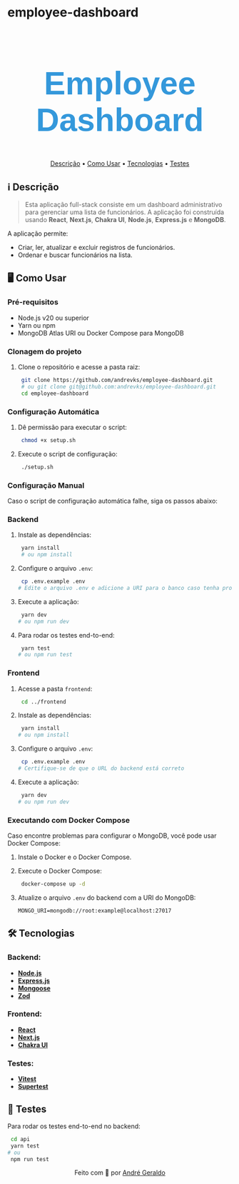# employee-dashboard

<h1 align="center" style="font-family: 'Montserrat', sans-serif; font-size: 72px; color: #3498DB;">
  Employee Dashboard
</h1>

<p align="center">
  <a href="#ℹ-descrição">Descrição</a> •
  <a href="#-como-usar">Como Usar</a> •
  <a href="#-tecnologias">Tecnologias</a> •
  <a href="#-testes">Testes</a>
</p>

## ℹ Descrição

> Esta aplicação full-stack consiste em um dashboard administrativo para gerenciar uma lista de funcionários. A aplicação foi construída usando **React**, **Next.js**, **Chakra UI**, **Node.js**, **Express.js** e **MongoDB**.

A aplicação permite:
- Criar, ler, atualizar e excluir registros de funcionários.
- Ordenar e buscar funcionários na lista.

## 🖥 Como Usar

### Pré-requisitos

- Node.js v20 ou superior
- Yarn ou npm
- MongoDB Atlas URI ou Docker Compose para MongoDB

### Clonagem do projeto

1. Clone o repositório e acesse a pasta raiz:
    ```bash
     git clone https://github.com/andrevks/employee-dashboard.git
     # ou git clone git@github.com:andrevks/employee-dashboard.git
     cd employee-dashboard
    ```

### Configuração Automática

1. Dê permissão para executar o script:
    ```bash
     chmod +x setup.sh
    ```

2. Execute o script de configuração:
    ```bash
     ./setup.sh
    ```

### Configuração Manual

Caso o script de configuração automática falhe, siga os passos abaixo:

### Backend


1. Instale as dependências:
    ```bash
     yarn install
     # ou npm install
    ```

2. Configure o arquivo `.env`:
    ```bash
     cp .env.example .env
    # Edite o arquivo .env e adicione a URI para o banco caso tenha problemas
    ```

3. Execute a aplicação:
    ```bash
     yarn dev
    # ou npm run dev
    ```

4. Para rodar os testes end-to-end:
    ```bash
     yarn test
    # ou npm run test
    ```

### Frontend

1. Acesse a pasta `frontend`:
    ```bash
     cd ../frontend
    ```

2. Instale as dependências:
    ```bash
     yarn install
    # ou npm install
    ```

3. Configure o arquivo `.env`:
    ```bash
     cp .env.example .env
    # Certifique-se de que o URL do backend está correto 
    ```

4. Execute a aplicação:
    ```bash
     yarn dev
    # ou npm run dev
    ```

### Executando com Docker Compose

Caso encontre problemas para configurar o MongoDB, você pode usar Docker Compose:

1. Instale o Docker e o Docker Compose.

2. Execute o Docker Compose:
    ```bash
     docker-compose up -d
    ```
3. Atualize o arquivo `.env` do backend com a URI do MongoDB:
    ```env
    MONGO_URI=mongodb://root:example@localhost:27017
    ```
    
## 🛠 Tecnologias

### Backend:
- [**Node.js**](https://nodejs.org/)
- [**Express.js**](https://expressjs.com/)
- [**Mongoose**](https://mongoosejs.com/)
- [**Zod**](https://zod.dev/)

### Frontend:
- [**React**](https://reactjs.org/)
- [**Next.js**](https://nextjs.org/)
- [**Chakra UI**](https://chakra-ui.com/)

### Testes:
- [**Vitest**](https://vitest.dev/)
- [**Supertest**](https://github.com/visionmedia/supertest)

## 🧪 Testes

Para rodar os testes end-to-end no backend:
```bash
 cd api
 yarn test
# ou
 npm run test
```

<p align="center">Feito com 💜 por <a href="https://github.com/andrevks">André Geraldo</a></p>